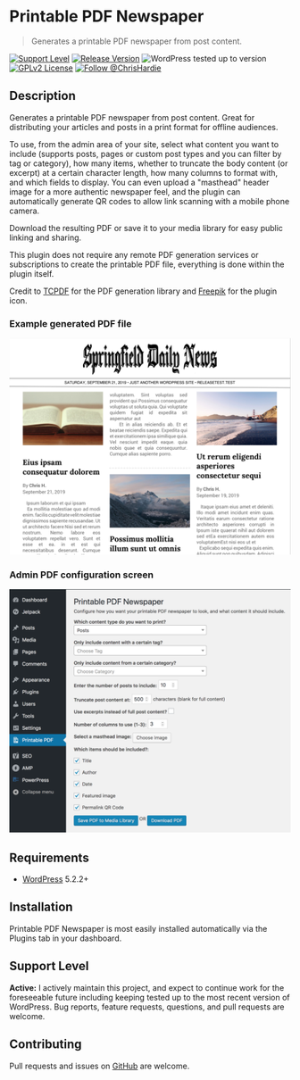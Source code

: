 # Printable PDF Newspaper

> Generates a printable PDF newspaper from post content.

[![Support Level](https://img.shields.io/badge/support-active-green.svg)](#support-level) [![Release Version](https://img.shields.io/github/tag/ChrisHardie/printable-pdf-newspaper.svg?label=release)](https://github.com/ChrisHardie/printable-pdf-newspaper/releases/latest) ![WordPress tested up to version](https://img.shields.io/wordpress/plugin/tested/printable-pdf-newspaper) [![GPLv2 License](https://img.shields.io/github/license/ChrisHardie/printable-pdf-newspaper.svg)](https://github.com/ChrisHardie/printable-pdf-newspaper/blob/master/LICENSE) [![Follow @ChrisHardie](https://img.shields.io/twitter/follow/ChrisHardie?style=social)](https://twitter.com/ChrisHardie)

## Description

Generates a printable PDF newspaper from post content. Great for distributing your articles and posts in a print format for offline audiences.

To use, from the admin area of your site, select what content you want to include (supports posts, pages or custom post types and you can filter by tag or category), how many items, whether to truncate the body content (or excerpt) at a certain character length, how many columns to format with, and which fields to display. You can even upload a "masthead" header image for a more authentic newspaper feel, and the plugin can automatically generate QR codes to allow link scanning with a mobile phone camera.

Download the resulting PDF or save it to your media library for easy public linking and sharing.

This plugin does not require any remote PDF generation services or subscriptions to create the printable PDF file, everything is done within the plugin itself.

Credit to [TCPDF](https://tcpdf.org) for the PDF generation library and [Freepik](https://www.flaticon.com/authors/freepik) for the plugin icon.

### Example generated PDF file

![Example generated PDF file](.wordpress-org/screenshot-1.png)

### Admin PDF configuration screen

![Admin PDF configuration screen](.wordpress-org/screenshot-2.png)

## Requirements

* [WordPress](http://wordpress.org) 5.2.2+

## Installation

Printable PDF Newspaper is most easily installed automatically via the Plugins tab in your dashboard.

## Support Level

**Active:** I actively maintain this project, and expect to continue work for the foreseeable future including keeping tested up to the most recent version of WordPress.  Bug reports, feature requests, questions, and pull requests are welcome.

## Contributing

Pull requests and issues on [GitHub](https://github.com/ChrisHardie/printable-pdf-newspaper) are welcome.